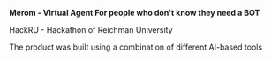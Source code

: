 **Merom - Virtual Agent For people who don't know they need a BOT**

HackRU - Hackathon of Reichman University

The product was built using a combination of different AI-based tools
